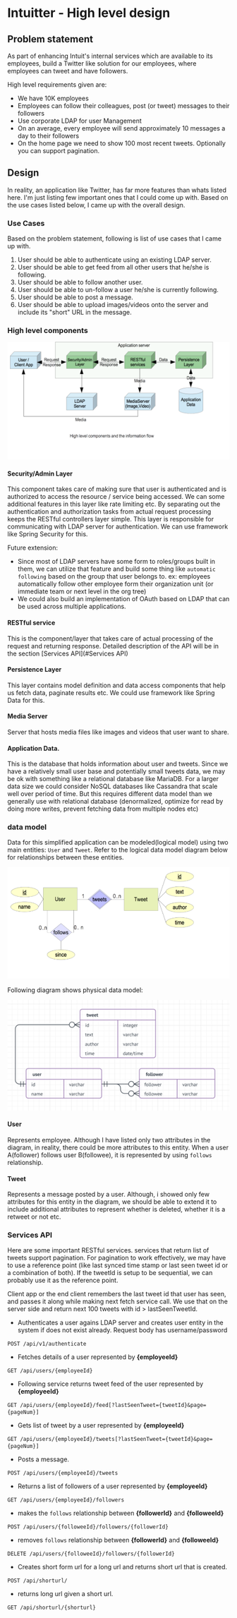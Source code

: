 # Intuitter - High level design

## Problem statement
As part of enhancing Intuit's internal services which are available to its employees, build a Twitter like solution for our employees, where employees can tweet and have followers.

High level requirements given are:
* We have 10K employees
* Employees can follow their colleagues, post (or tweet) messages to their followers
* Use corporate LDAP for user Management
* On an average, every employee will send approximately 10 messages a day to their followers
* On the home page we need to show 100 most recent tweets. Optionally you can support pagination.

## Design
In reality, an application like Twitter, has far more features than whats listed here. I'm just listing few important ones that I could come up with. Based on the use cases listed below, I came up with the overall design.

### Use Cases
Based on the problem statement, following is  list of use cases that I came up with.

1. User should be able to authenticate using an existing LDAP server.
1. User should be able to get feed from all other users that he/she is following.
1. User should be able to follow another user.
1. User should be able to un-follow a user he/she is currently following.
1. User should be able to post a message.
1. User should be able to upload images/videos onto the server and include its "short" URL in the message.

###  High level components
![High level component and the information flow](DataFlowDiagram.png)

#### Security/Admin Layer
This component takes care of making sure that user is authenticated and is authorized to access the resource / service being accessed. We can some additional features in this layer like rate limiting etc. By separating out the authentication and authorization tasks from actual request processing keeps the RESTful controllers layer simple. This layer is responsible for communicating with LDAP server for authentication. We can use framework like Spring Security for this.

Future extension:
* Since most of LDAP servers have some form to roles/groups built in them, we can utilize that feature and build some thing like `automatic following` based on the group that user belongs to. ex: employees automatically follow other employee form their organization unit (or immediate team or next level in the org tree)
* We could also build an implementation of OAuth based on LDAP that can be used across multiple applications.

#### RESTful service
This is the component/layer that takes care of actual processing of the request and returning response. Detailed description of the API will be in the section [Services API](#Services API)

#### Persistence Layer
This layer contains model definition and data access components that help us fetch data, paginate results etc. We could use framework like Spring Data for this.

#### Media Server
Server that hosts media files like images and videos that user want to share.

#### Application Data.
This is the database that holds information about user and tweets. Since we have a relatively small user base and potentially small tweets data, we may be ok with something like a relational database like MariaDB. For a larger data size we could consider NoSQL databases like Cassandra that scale well over period of time. But this requires different data model than we generally use with relational database (denormalized, optimize for read by doing more writes, prevent fetching data from multiple nodes etc)

### data model
Data for this simplified application can be modeled(logical model) using two main entities: `User` and `Tweet`. Refer to the logical data model diagram below for relationships between these entities.


![ER Diagram - Logical Model](ERDiagram-LogicalModel.png)


Following diagram shows physical data model:

![Physical data model](PhysicalDataModel.png)

#### User
Represents employee. Although I have listed only two attributes in the diagram, in reality, there could be more attributes to this entity. When a user A(follower) follows user B(followee), it is represented by using `follows` relationship.

#### Tweet
Represents a message posted by a user. Although, i showed only few attributes for this entity in the diagram, we should be able to extend it to include additional attributes to represent whether is deleted, whether it is a retweet or not etc.


### Services API
Here are some important RESTful services. services that return list of tweets support pagination. For pagination to work effectively, we may have to use a reference point (like last synced time stamp or last seen tweet id or a combination of both). If the tweetId is setup to be sequential, we can probably use it as the reference point.

Client app or the end client remembers the last tweet id that user has seen, and passes it along while making next fetch service call. We use that on the server side and return next 100 tweets with id > lastSeenTweetId.

* Authenticates a user agains LDAP server and creates user entity in the system if does not exist already. Request body has username/password
```
POST /api/v1/authenticate
```

* Fetches details of a user represented by **{employeeId}**
```
GET /api/users/{employeeId}
```

* Following service returns tweet feed of the user represented by **{employeeId}**
```
GET /api/users/{employeeId}/feed[?lastSeenTweet={tweetId}&page={pageNum}]
```

* Gets list of tweet by a user represented by **{employeeId}**
```
GET /api/users/{employeeId}/tweets[?lastSeenTweet={tweetId}&page={pageNum}]
```

* Posts a message.
```
POST /api/users/{employeeId}/tweets
```

* Returns a list of followers of a user represented by **{employeeId}**
```
GET /api/users/{employeeId}/followers
```

* makes the `follows` relationship between **{followerId}** and **{followeeId}**
```
POST /api/users/{followeeId}/followers/{followerId}
```

* removes `follows` relationship between **{followerId}** and **{followeeId}**
```
DELETE /api/users/{followeeId}/followers/{followerId}
```

* Creates short form url for a long url and returns short url that is created.
```
POST /api/shorturl/
```

* returns long url given a short url.
```
GET /api/shorturl/{shorturl}
```
